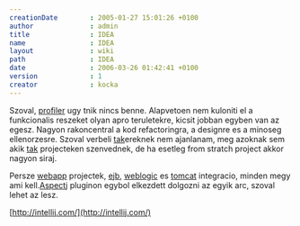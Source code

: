 ```yaml
---
creationDate        : 2005-01-27 15:01:26 +0100 
author              : admin 
title               : IDEA 
name                : IDEA 
layout              : wiki 
path                : IDEA 
date                : 2006-03-26 01:42:41 +0100 
version             : 1 
creator             : kocka 
---
```

Szoval, [profiler](profiler.html) ugy tnik nincs benne. Alapvetoen nem kuloniti el a funkcionalis reszeket olyan apro teruletekre, kicsit jobban egyben van az egesz. Nagyon rakoncentral a kod refactoringra, a designre es a minoseg ellenorzesre. Szoval verbeli [tak](tak.html)ereknek nem ajanlanam, meg azoknak sem akik [tak](tak.html) projecteken szenvednek, de ha esetleg from stratch project akkor nagyon siraj.

Persze [webapp](webapp.html) projectek, [ejb](EJB.html), [weblogic](weblogic.html) es [tomcat](tomcat.html) integracio, minden megy ami kell.[Aspectj](Missing.html) pluginon egybol elkezdett dolgozni az egyik arc, szoval lehet az lesz.

[http://intellij.com/](http://intellij.com/)
